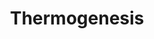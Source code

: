 ---
annotations:
- id: CL:0001070
  parent: native cell
  type: Cell Type Ontology
  value: beige adipocyte
- id: PW:0000034
  parent: classic metabolic pathway
  type: Pathway Ontology
  value: electron transport chain pathway
- id: CL:0000449
  parent: native cell
  type: Cell Type Ontology
  value: brown fat cell
authors:
- Khanspers
- Egonw
- Fehrhart
- MaintBot
description: Thermogenesis is an essential process of heat production in warm-blooded
  animals and some plants.
last-edited: 2019-08-16
ndex: a0e5c984-8b6a-11eb-9e72-0ac135e8bacf
organisms:
- Homo sapiens
redirect_from:
- /index.php/Pathway:WP4321
- /instance/WP4321
- /instance/WP4321_r123362
revision: r123362
schema-jsonld:
- '@context': https://schema.org/
  '@id': https://wikipathways.github.io/pathways/WP4321.html
  '@type': Dataset
  creator:
    '@type': Organization
    name: WikiPathways
  description: Thermogenesis is an essential process of heat production in warm-blooded
    animals and some plants.
  keywords:
  - 2-Arachidonoylglycerol
  - 3,3',5'-Triiodothyronine
  - ACSL1
  - ACSL3
  - ACSL4
  - ACSL5
  - ACSL6
  - ACTB
  - ACTG1
  - ACTL6A
  - ACTL6B
  - ADCY1
  - ADCY10
  - ADCY2
  - ADCY3
  - ADCY4
  - ADCY5
  - ADCY6
  - ADCY7
  - ADCY8
  - ADCY9
  - ADP
  - ADRB3
  - AKT1S1
  - ANP
  - ARID1A
  - ARID1B
  - ATF2
  - ATP
  - Acetyl-CoA
  - Acyl-CoA
  - Acylcarnitine
  - Arachidonylethanolamide
  - BMP8A
  - BMP8B
  - BNP
  - CNR1
  - CPT1A
  - CPT1B
  - CPT1C
  - CPT2
  - CREB1
  - CREB3
  - CREB3L1
  - CREB3L2
  - CREB3L3
  - CREB3L4
  - CREB5
  - Carnitine
  - Coenzyme A
  - DG
  - DPF1
  - DPF3
  - Endocannabinoids
  - Estradiol-17beta
  - FADH2
  - FGF21
  - FGFR1
  - FRS2
  - GCG
  - GNAS
  - GRB2
  - Glycerol
  - H+
  - HRAS
  - KDM1A
  - KDM3A
  - KDM3B
  - KLB
  - KRAS
  - L-noradrenaline
  - LIPE
  - MAP2K3
  - MAP3K5
  - MAPK11
  - MAPK12
  - MAPK13
  - MAPK14
  - MG
  - MGLL
  - MLST8
  - MTOR
  - NADH
  - NPR1
  - NRAS
  - Nicotine
  - PLIN1
  - PNPLA2
  - PPARG
  - PPARGC1A
  - PRDM16
  - PRKAA1
  - PRKAA2
  - PRKAB1
  - PRKAB2
  - PRKACA
  - PRKACB
  - PRKACG
  - PRKAG1
  - PRKAG2
  - PRKAG3
  - PRKG1
  - PRKG2
  - RHEB
  - RPS6
  - RPS6KA1
  - RPS6KA2
  - RPS6KA3
  - RPS6KA6
  - RPS6KB1
  - RPS6KB2
  - RPTOR
  - SIRT6
  - SLC25A20
  - SLC25A29
  - SMARCA2
  - SMARCA4
  - SMARCB1
  - SMARCC1
  - SMARCC2
  - SMARCD1
  - SMARCD2
  - SMARCD3
  - SMARCE1
  - SOS1
  - SOS2
  - TG
  - TSC1
  - TSC2
  - UCP1
  - ZNF516
  - cAMP
  - cGMP
  - fatty acid
  license: CC0
  name: Thermogenesis
seo: CreativeWork
title: Thermogenesis
wpid: WP4321
---